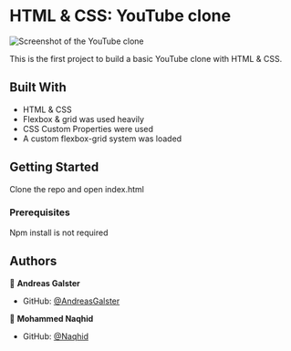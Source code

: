 # HTML & CSS: YouTube clone

![Screenshot of the YouTube clone](https://user-images.githubusercontent.com/3836411/93325796-21e85800-f818-11ea-9c7f-c13ba0c5239d.png)

This is the first project to build a basic YouTube clone with HTML & CSS.

## Built With

- HTML & CSS
- Flexbox & grid was used heavily
- CSS Custom Properties were used
- A custom flexbox-grid system was loaded

## Getting Started

Clone the repo and open index.html

### Prerequisites

Npm install is not required

## Authors

👤 **Andreas Galster**

- GitHub: [@AndreasGalster](https://github.com/AndreasGalster)

👤 **Mohammed Naqhid**

- GitHub: [@Naqhid](https://github.com/Naqhid)
